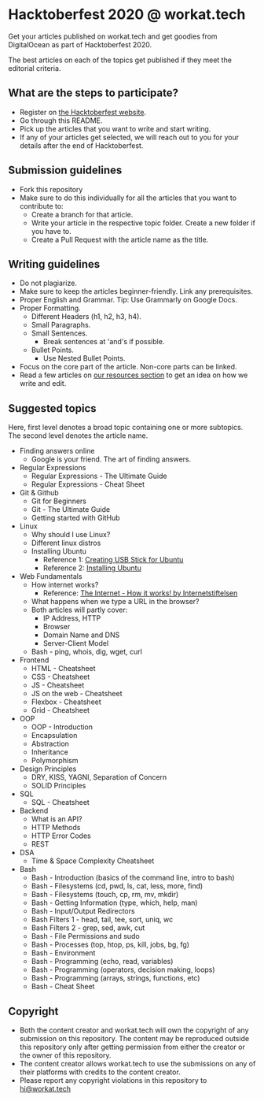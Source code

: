 # Hacktoberfest 2020 @ workat.tech

Get your articles published on workat.tech and get goodies from DigitalOcean as part of Hacktoberfest 2020.

The best articles on each of the topics get published if they meet the editorial criteria.

## What are the steps to participate?
- Register on [the Hacktoberfest website](https://hacktoberfest.digitalocean.com).
- Go through this README.
- Pick up the articles that you want to write and start writing.
- If any of your articles get selected, we will reach out to you for your details after the end of Hacktoberfest.

## Submission guidelines
- Fork this repository
- Make sure to do this individually for all the articles that you want to contribute to:
  - Create a branch for that article.
  - Write your article in the respective topic folder. Create a new folder if you have to.
  - Create a Pull Request with the article name as the title.

## Writing guidelines
- Do not plagiarize.
- Make sure to keep the articles beginner-friendly. Link any prerequisites.
- Proper English and Grammar. Tip: Use Grammarly on Google Docs.
- Proper Formatting.
  - Different Headers (h1, h2, h3, h4).
  - Small Paragraphs.
  - Small Sentences.
    - Break sentences at 'and's if possible.
  - Bullet Points.
    - Use Nested Bullet Points.
- Focus on the core part of the article. Non-core parts can be linked.
- Read a few articles on [our resources section](https://workat.tech/resources) to get an idea on how we write and edit.

## Suggested topics
Here, first level denotes a broad topic containing one or more subtopics. The second level denotes the article name.

- Finding answers online
  - Google is your friend. The art of finding answers.
- Regular Expressions
  - Regular Expressions - The Ultimate Guide
  - Regular Expressions - Cheat Sheet
- Git & Github
  - Git for Beginners
  - Git - The Ultimate Guide
  - Getting started with GitHub
- Linux
  - Why should I use Linux?
  - Different linux distros
  - Installing Ubuntu
    - Reference 1: [Creating USB Stick for Ubuntu](https://ubuntu.com/tutorials/create-a-usb-stick-on-ubuntu#1-overview)
    - Reference 2: [Installing Ubuntu](https://ubuntu.com/tutorials/install-ubuntu-desktop#1-overview)
- Web Fundamentals
  - How internet works?
    - Reference: [The Internet - How it works! by Internetstiftelsen](https://www.youtube.com/watch?v=uvOJY3uYjYQ)
  - What happens when we type a URL in the browser?
  - Both articles will partly cover:
    - IP Address, HTTP
    - Browser
    - Domain Name and DNS
    - Server-Client Model
  - Bash - ping, whois, dig, wget, curl
- Frontend
  - HTML - Cheatsheet
  - CSS - Cheatsheet
  - JS - Cheatsheet
  - JS on the web - Cheatsheet
  - Flexbox - Cheatsheet
  - Grid - Cheatsheet
- OOP
  - OOP - Introduction
  - Encapsulation
  - Abstraction
  - Inheritance
  - Polymorphism
- Design Principles
  - DRY, KISS, YAGNI, Separation of Concern
  - SOLID Principles
- SQL
  - SQL - Cheatsheet
- Backend
  - What is an API?
  - HTTP Methods
  - HTTP Error Codes
  - REST
- DSA
  - Time & Space Complexity Cheatsheet
- Bash
  - Bash - Introduction (basics of the command line, intro to bash)
  - Bash - Filesystems (cd, pwd, ls, cat, less, more, find)
  - Bash - Filesystems (touch, cp, rm, mv, mkdir)
  - Bash - Getting Information (type, which, help, man)
  - Bash - Input/Output Redirectors
  - Bash Filters 1 - head, tail, tee, sort, uniq, wc
  - Bash Filters 2 - grep, sed, awk, cut
  - Bash - File Permissions and sudo
  - Bash - Processes (top, htop, ps, kill, jobs, bg, fg)
  - Bash - Environment
  - Bash - Programming (echo, read, variables)
  - Bash - Programming (operators, decision making, loops)
  - Bash - Programming (arrays, strings, functions, etc)
  - Bash - Cheat Sheet

## Copyright
- Both the content creator and workat.tech will own the copyright of any submission on this repository. The content may be reproduced outside this repository only after getting permission from either the creator or the owner of this repository.
- The content creator allows workat.tech to use the submissions on any of their platforms with credits to the content creator.
- Please report any copyright violations in this repository to hi@workat.tech